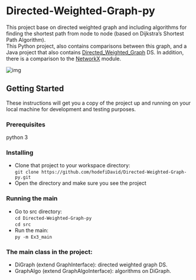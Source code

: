 # Directed-Weighted-Graph-py

This project base on directed weighted graph and including algorithms for finding the shortest path from node to node (based on Dijkstra’s Shortest Path Algorithm).\
This Python project, also contains comparisons between this graph, and a Java project that also contains [Directed_Weighted_Graph](https://github.com/davidfeust/Directed_Weighted_Graph.git) DS. In addition, there is a comparison to the [NetworkX](https://networkx.org/) module.

![img](https://user-images.githubusercontent.com/73194236/103314643-53360e00-4a2c-11eb-88c2-ba5d8720743e.png)

## Getting Started
These instructions will get you a copy of the project up and running on your local machine for development and testing purposes.

### Prerequisites
python 3 

### Installing
- Clone that project to your workspace directory:\
`
git clone https://github.com/hodefiDavid/Directed-Weighted-Graph-py.git
`
- Open the directory and make sure you see the project

### Running the main
- Go to src directory: \
  `cd Directed-Weighted-Graph-py` \
  `cd src`
- Run the main: \
  `py -m Ex3_main`

  
### The main class in the project:
- DiGraph (extend GraphInterface): directed weighted graph DS.
- GraphAlgo (extend GraphAlgoInterface): algorithms on DiGraph. 
